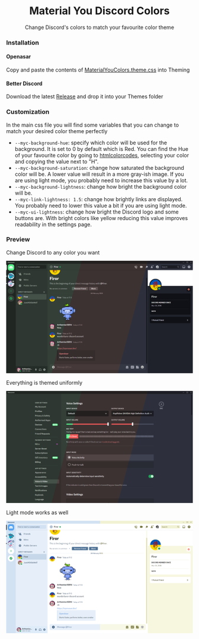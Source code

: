 <div align=center>
<h1>Material You Discord Colors</h1>
<p>Change Discord's colors to match your favourite color theme</p>
</div>

### Installation

#### Openasar

Copy and paste the contents of [MaterialYouColors.theme.css](https://github.com/JustAlittleWolf/Material-You-Discord-Theme/blob/main/MaterialYouColors.theme.css) into Theming

#### Better Discord

Download the latest [Release](https://github.com/JustAlittleWolf/Material-You-Discord-Theme/releases/download/1.0.0/MaterialYouColors.theme.css) and drop it into your Themes folder

### Customization

In the main css file you will find some variables that you can change to match your desired color theme perfectly

* `--myc-background-hue`: specify which color will be used for the background. It is set to 0 by default which is Red. You can find the Hue of your favourite color by going to [htmlcolorcodes](https://htmlcolorcodes.com/color-picker/), selecting your color and copying the value next to "H".
* `--myc-background-saturation`: change how saturated the background color will be. A lower value will result in a more gray-ish image. If you are using light mode, you probably need to increase this value by a lot.
* `--myc-background-lightness`: change how bright the background color will be.
* `--myc-link-lightness: 1.5`: change how brightly links are displayed. You probably need to lower this value a bit if you are using light mode.
* `--myc-ui-lightness`: change how bright the Discord logo and some buttons are. With bright colors like yellow reducing this value improves readability in the settings page.

### Preview

Change Discord to any color you want

![Dark Mode](images/DarkMode.png)

Everything is themed uniformly

![Settings](images/Settings.png)

Light mode works as well

![Light Mode](images/LightMode.png)